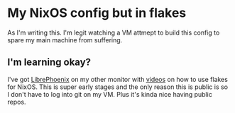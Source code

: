 # My NixOS config but in flakes
As I'm writing this. I'm legit watching a VM attmept to build this config to spare my main machine from suffering.

## I'm learning okay?
I've got [LibrePhoenix](https://www.youtube.com/@librephoenix) on my other monitor with [videos](https://www.youtube.com/playlist?list=PL_WcXIXdDWWpuypAEKzZF2b5PijTluxRG) on how to use flakes for NixOS.
This is super early stages and the only reason this is public is so I don't have to log into git on my VM. Plus it's kinda nice having public repos.
